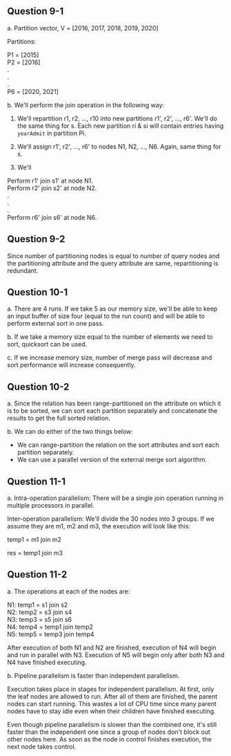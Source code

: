 ## Question 9-1

a. Partition vector, V = [2016, 2017, 2018, 2019, 2020]

Partitions:

P1 = [2015]  
P2 = [2016]  
.  
.  
.  
P6 = [2020, 2021]

b. We'll perform the join operation in the following way:

1. We'll repartition r1, r2, ..., r10 into new partitions r1', r2', ..., r6'. We'll do the same thing for s. Each new partition ri & si will contain entries having `yearAdmit` in partition Pi.

2. We'll assign r1', r2', ..., r6' to nodes N1, N2, ..., N6. Again, same thing for s.

3. We'll

Perform r1' join s1' at node N1.  
 Perform r2' join s2' at node N2.  
 .  
 .  
 .  
 Perform r6' join s6' at node N6.

## Question 9-2

Since number of partitioning nodes is equal to number of query nodes and the partitioning attribute and the query attribute are same, repartitioning is redundant.

## Question 10-1

a. There are 4 runs. If we take 5 as our memory size, we'll be able to keep an input buffer of size four (equal to the run count) and will be able to perform external sort in one pass.

b. If we take a memory size equal to the number of elements we need to sort, quicksort can be used.

c. If we increase memory size, number of merge pass will decrease and sort performance will increase consequently.

## Question 10-2

a. Since the relation has been range-partitioned on the attribute on which it is to be sorted, we can sort each partition separately and concatenate the results to get the full sorted relation.

b. We can do either of the two things below:

- We can range-partition the relation on the sort attributes and sort each partition separately.
- We can use a parallel version of the external merge sort algorithm.

## Question 11-1

a. Intra-operation parallelism: There will be a single join operation running in multiple processors in parallel.

Inter-operation parallelism: We'll divide the 30 nodes into 3 groups. If we assume they are m1, m2 and m3, the execution will look like this:

temp1 = m1 join m2

res = temp1 join m3

## Question 11-2

a. The operations at each of the nodes are:

N1: temp1 = s1 join s2  
N2: temp2 = s3 join s4  
N3: temp3 = s5 join s6  
N4: temp4 = temp1 join temp2  
N5: temp5 = temp3 join temp4

After execution of both N1 and N2 are finished, execution of N4 will begin and run in parallel with N3. Execution of N5 will begin only after both N3 and N4 have finished executing.

b. Pipeline parallelism is faster than independent parallelism.

Execution takes place in stages for independent parallelism. At first, only the leaf nodes are allowed to run. After all of them are finished, the parent nodes can start running. This wastes a lot of CPU time since many parent nodes have to stay idle even when their children have finished executing.

Even though pipeline parallelism is slower than the combined one, it's still faster than the independent one since a group of nodes don't block out other nodes here. As soon as the node in control finishes execution, the next node takes control.
